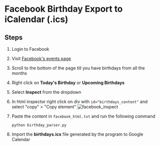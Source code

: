 # Facebook Birthday Export to iCalendar (.ics)

## Steps

1. Login to Facebook
2. Visit [Facebook's events page](https://www.facebook.com/events/birthdays)
3. Scroll to the bottom of the page till you have birthdays from all the months
4. Right click on **Today's Birthday** or **Upcoming Birthdays**
5. Select **Inspect** from the dropdown
6. In html inspector right click on div with `id="birthdays_content"` and select "copy" > "Copy element"
  ![facebook_inspect](https://user-images.githubusercontent.com/14993828/63705538-009e7d80-c84b-11e9-9f13-5c8da95996a0.png)

8. Paste the content in `facebook_html.txt` and run the following command
    ```shell
    python birthday_parser.py
    ```
9. Import the **birthdays.ics** file generated by the program to Google Calendar




